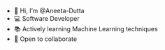 - 👋 Hi, I’m @Aneeta-Dutta
- 💻 Software Developer
- 📚 Actively learning Machine Learning techniques
- 🙌 Open to collaborate


<!---
Aneeta-Dutta/Aneeta-Dutta is a ✨ special ✨ repository because its `README.md` (this file) appears on your GitHub profile.
You can click the Preview link to take a look at your changes.
--->
